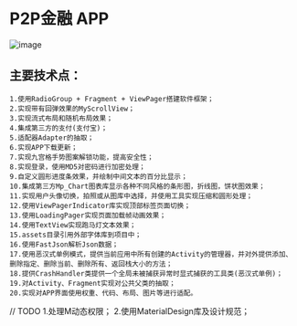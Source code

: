 # P2P金融 APP

![image](https://github.com/xinpengfei520/P2P/blob/master/screenshot/image.gif)

## 主要技术点：  

	1.使用RadioGroup + Fragment + ViewPager搭建软件框架；  
	2.实现带有回弹效果的MyScrollView；  
	3.实现流式布局和随机布局效果；  
	4.集成第三方的支付(支付宝)；  
	5.适配器Adapter的抽取；  
	6.实现APP下载更新；  
	7.实现九宫格手势图案解锁功能，提高安全性；  
	8.实现登录，使用MD5对密码进行加密处理；  
	9.自定义圆形进度条效果，并绘制中间文本的百分比显示；  
	10.集成第三方Mp_Chart图表库显示各种不同风格的条形图，折线图，饼状图效果；  
	11.实现用户头像切换，拍照或从图库中选择，并使用工具实现压缩和圆形处理；  
	12.使用ViewPagerIndicator库实现顶部标签页面切换；  
	13.使用LoadingPager实现页面加载帧动画效果；  
	14.使用TextView实现跑马灯文本效果；  
	15.assets目录引用外部字体库到项目中；  
	16.使用FastJson解析Json数据；  
	17.使用恶汉式单例模式，提供当前应用中所有创建的Activity的管理器，并对外提供添加、删除指定、删除当前、删除所有、返回栈大小的方法；  
	18.提供CrashHandler类提供一个全局未被捕获异常时显式捕获的工具类(恶汉式单例)；  
	19.对Activity、Fragment实现对公共父类的抽取；  
	20.实现对APP界面使用权重、代码、布局、图片等进行适配。  

// TODO 
1.处理M动态权限；
2.使用MaterialDesign库及设计规范；